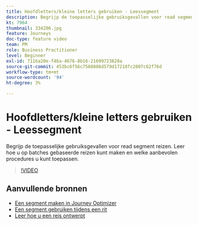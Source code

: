 ```yaml
---
title: Hoofdletters/kleine letters gebruiken - Leessegment
description: Begrijp de toepasselijke gebruiksgevallen voor read segment reizen. Leer hoe u op batches gebaseerde reizen kunt maken en welke aanbevolen procedures u kunt toepassen.
kt: 7964
thumbnail: 334206.jpg
feature: Journeys
doc-type: feature video
team: PM
role: Business Practitioner
level: Beginner
exl-id: 7116a20e-f46a-4676-8b16-21699723828a
source-git-commit: 453bc6f56c7568086d579d17218fc2807c62f76d
workflow-type: tm+mt
source-wordcount: '94'
ht-degree: 3%

---
```


# Hoofdletters/kleine letters gebruiken - Leessegment

Begrijp de toepasselijke gebruiksgevallen voor read segment reizen. Leer hoe u op batches gebaseerde reizen kunt maken en welke aanbevolen procedures u kunt toepassen.

>[!VIDEO](https://video.tv.adobe.com/v/334206?quality=12)

## Aanvullende bronnen

* [Een segment maken in Journey Optimizer](https://experienceleague.adobe.com/docs/journey-optimizer/using/segment/creating-a-segment.html)
* [Een segment gebruiken tijdens een rit](https://experienceleague.adobe.com/docs/journey-optimizer/using/orchestrate-journeys/about-journey-building/read-segment.html)
* [Leer hoe u een reis ontwerpt](https://experienceleague.adobe.com/docs/journey-optimizer/using/orchestrate-journeys/create-journey/using-the-journey-designer.html)
